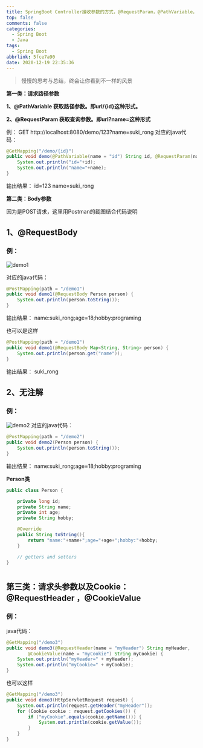 ```yaml
---
title: SpringBoot Controller接收参数的方式，@RequestParam，@PathVariable，@RequestBody
top: false
comments: false
categories:
  - Spring Boot
  - Java
tags:
  - Spring Boot
abbrlink: 5fce7a90
date: 2020-12-19 22:35:36
---
```


> 慢慢的思考与总结，终会让你看到不一样的风景

<!--more-->

**第一类：请求路径参数**


**1、@PathVariable     获取路径参数。即url/{id}这种形式。**

**2、@RequestParam   获取查询参数。即url?name=这种形式**

例：
GET 
http://localhost:8080/demo/123?name=suki_rong 
对应的java代码：

```java
@GetMapping("/demo/{id}")
public void demo(@PathVariable(name = "id") String id, @RequestParam(name = "name") String name) {
    System.out.println("id="+id);
    System.out.println("name="+name);
}
```

输出结果： 
id=123 
name=suki_rong

**第二类：Body参数**

因为是POST请求，这里用Postman的截图结合代码说明

## 1、@RequestBody

### 例：

![demo1](http://www.chengxudaren.com/uploads/images/1909/18/8adf56b4fedd066e8accbb3736345045.png)

对应的java代码：

```java
@PostMapping(path = "/demo1")
public void demo1(@RequestBody Person person) {
    System.out.println(person.toString());
}
```

输出结果： 
name:suki_rong;age=18;hobby:programing

也可以是这样

```java
@PostMapping(path = "/demo1")
public void demo1(@RequestBody Map<String, String> person) {
    System.out.println(person.get("name"));
}
```

输出结果： 
suki_rong

## 2、无注解

### 例：

![demo2](http://www.chengxudaren.com/uploads/images/1909/18/88112dd3ce27a833396b75c017b81cc6.png)
对应的java代码：

```java
@PostMapping(path = "/demo2")
public void demo2(Person person) {
    System.out.println(person.toString());
}
```

输出结果： 
name:suki_rong;age=18;hobby:programing

**Person类**

```java
public class Person {

    private long id;
    private String name;
    private int age;
    private String hobby;

    @Override
    public String toString(){
        return "name:"+name+";age="+age+";hobby:"+hobby;
    }

    // getters and setters
}
```

#  

## 第三类：请求头参数以及Cookie：@RequestHeader ，@CookieValue

### 例：

java代码：

```java
@GetMapping("/demo3")
public void demo3(@RequestHeader(name = "myHeader") String myHeader,
        @CookieValue(name = "myCookie") String myCookie) {
    System.out.println("myHeader=" + myHeader);
    System.out.println("myCookie=" + myCookie);
}
```

也可以这样

```java
@GetMapping("/demo3")
public void demo3(HttpServletRequest request) {
    System.out.println(request.getHeader("myHeader"));
    for (Cookie cookie : request.getCookies()) {
        if ("myCookie".equals(cookie.getName())) {
            System.out.println(cookie.getValue());
        }
    }
}
```